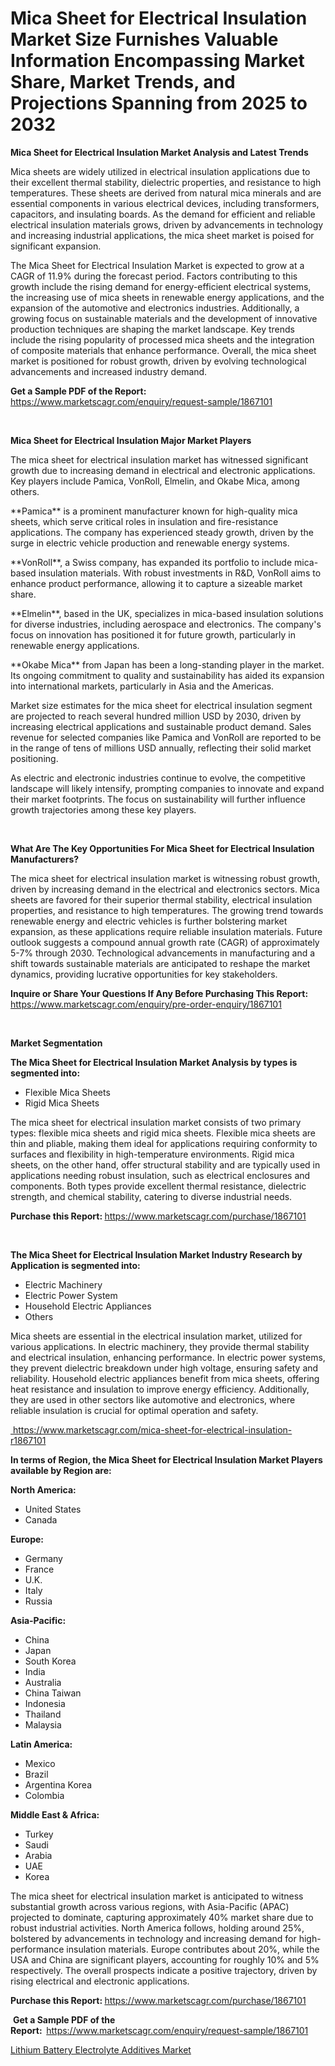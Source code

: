 <p><h1>Mica Sheet for Electrical Insulation Market Size Furnishes Valuable Information Encompassing Market Share, Market Trends, and Projections Spanning from 2025 to 2032</h1></p><p><strong>Mica Sheet for Electrical Insulation Market Analysis and Latest Trends</strong></p>
<p><p>Mica sheets are widely utilized in electrical insulation applications due to their excellent thermal stability, dielectric properties, and resistance to high temperatures. These sheets are derived from natural mica minerals and are essential components in various electrical devices, including transformers, capacitors, and insulating boards. As the demand for efficient and reliable electrical insulation materials grows, driven by advancements in technology and increasing industrial applications, the mica sheet market is poised for significant expansion.</p><p>The Mica Sheet for Electrical Insulation Market is expected to grow at a CAGR of 11.9% during the forecast period. Factors contributing to this growth include the rising demand for energy-efficient electrical systems, the increasing use of mica sheets in renewable energy applications, and the expansion of the automotive and electronics industries. Additionally, a growing focus on sustainable materials and the development of innovative production techniques are shaping the market landscape. Key trends include the rising popularity of processed mica sheets and the integration of composite materials that enhance performance. Overall, the mica sheet market is positioned for robust growth, driven by evolving technological advancements and increased industry demand.</p></p>
<p><strong>Get a Sample PDF of the Report:&nbsp;</strong> <a href="https://www.marketscagr.com/enquiry/request-sample/1867101?utm_campaign=3277&utm_medium=2&utm_source=Github&utm_content=ia&utm_term=02042025&utm_id=mica-sheet-for-electrical-insulation">https://www.marketscagr.com/enquiry/request-sample/1867101</a></p>
<p>&nbsp;</p>
<p><strong>Mica Sheet for Electrical Insulation Major Market Players</strong></p>
<p><p>The mica sheet for electrical insulation market has witnessed significant growth due to increasing demand in electrical and electronic applications. Key players include Pamica, VonRoll, Elmelin, and Okabe Mica, among others. </p><p>**Pamica** is a prominent manufacturer known for high-quality mica sheets, which serve critical roles in insulation and fire-resistance applications. The company has experienced steady growth, driven by the surge in electric vehicle production and renewable energy systems. </p><p>**VonRoll**, a Swiss company, has expanded its portfolio to include mica-based insulation materials. With robust investments in R&D, VonRoll aims to enhance product performance, allowing it to capture a sizeable market share. </p><p>**Elmelin**, based in the UK, specializes in mica-based insulation solutions for diverse industries, including aerospace and electronics. The company's focus on innovation has positioned it for future growth, particularly in renewable energy applications.</p><p>**Okabe Mica** from Japan has been a long-standing player in the market. Its ongoing commitment to quality and sustainability has aided its expansion into international markets, particularly in Asia and the Americas.</p><p>Market size estimates for the mica sheet for electrical insulation segment are projected to reach several hundred million USD by 2030, driven by increasing electrical applications and sustainable product demand. Sales revenue for selected companies like Pamica and VonRoll are reported to be in the range of tens of millions USD annually, reflecting their solid market positioning. </p><p>As electric and electronic industries continue to evolve, the competitive landscape will likely intensify, prompting companies to innovate and expand their market footprints. The focus on sustainability will further influence growth trajectories among these key players.</p></p>
<p>&nbsp;</p>
<p><strong>What Are The Key Opportunities For Mica Sheet for Electrical Insulation Manufacturers?</strong></p>
<p><p>The mica sheet for electrical insulation market is witnessing robust growth, driven by increasing demand in the electrical and electronics sectors. Mica sheets are favored for their superior thermal stability, electrical insulation properties, and resistance to high temperatures. The growing trend towards renewable energy and electric vehicles is further bolstering market expansion, as these applications require reliable insulation materials. Future outlook suggests a compound annual growth rate (CAGR) of approximately 5-7% through 2030. Technological advancements in manufacturing and a shift towards sustainable materials are anticipated to reshape the market dynamics, providing lucrative opportunities for key stakeholders.</p></p>
<p><strong>Inquire or Share Your Questions If Any Before Purchasing This Report:</strong> <a href="https://www.marketscagr.com/enquiry/pre-order-enquiry/1867101?utm_campaign=3277&utm_medium=2&utm_source=Github&utm_content=ia&utm_term=02042025&utm_id=mica-sheet-for-electrical-insulation">https://www.marketscagr.com/enquiry/pre-order-enquiry/1867101</a></p>
<p>&nbsp;</p>
<p><strong>Market Segmentation</strong></p>
<p><strong>The Mica Sheet for Electrical Insulation Market Analysis by types is segmented into:</strong></p>
<p><ul><li>Flexible Mica Sheets</li><li>Rigid Mica Sheets</li></ul></p>
<p><p>The mica sheet for electrical insulation market consists of two primary types: flexible mica sheets and rigid mica sheets. Flexible mica sheets are thin and pliable, making them ideal for applications requiring conformity to surfaces and flexibility in high-temperature environments. Rigid mica sheets, on the other hand, offer structural stability and are typically used in applications needing robust insulation, such as electrical enclosures and components. Both types provide excellent thermal resistance, dielectric strength, and chemical stability, catering to diverse industrial needs.</p></p>
<p><strong>Purchase this Report:&nbsp;</strong><a href="https://www.marketscagr.com/purchase/1867101?utm_campaign=3277&utm_medium=2&utm_source=Github&utm_content=ia&utm_term=02042025&utm_id=mica-sheet-for-electrical-insulation">https://www.marketscagr.com/purchase/1867101</a></p>
<p>&nbsp;</p>
<p><strong>The Mica Sheet for Electrical Insulation Market Industry Research by Application is segmented into:</strong></p>
<p><ul><li>Electric Machinery</li><li>Electric Power System</li><li>Household Electric Appliances</li><li>Others</li></ul></p>
<p><p>Mica sheets are essential in the electrical insulation market, utilized for various applications. In electric machinery, they provide thermal stability and electrical insulation, enhancing performance. In electric power systems, they prevent dielectric breakdown under high voltage, ensuring safety and reliability. Household electric appliances benefit from mica sheets, offering heat resistance and insulation to improve energy efficiency. Additionally, they are used in other sectors like automotive and electronics, where reliable insulation is crucial for optimal operation and safety.</p></p>
<p><a href="https://www.marketscagr.com/mica-sheet-for-electrical-insulation-r1867101?utm_campaign=3277&utm_medium=2&utm_source=Github&utm_content=ia&utm_term=02042025&utm_id=mica-sheet-for-electrical-insulation">&nbsp;https://www.marketscagr.com/mica-sheet-for-electrical-insulation-r1867101</a></p>
<p><strong>In terms of Region, the Mica Sheet for Electrical Insulation Market Players available by Region are:</strong></p>
<p>
    <p> <strong> North America: </strong>
        <ul>
            <li>United States</li>
            <li>Canada</li>
        </ul>
        </p> 
    <p> <strong> Europe: </strong>
        <ul>
            <li>Germany</li>
            <li>France</li>
            <li>U.K.</li>
            <li>Italy</li>
            <li>Russia</li>
        </ul>
        </p> 
    <p> <strong> Asia-Pacific: </strong>
        <ul>
            <li>China</li>
            <li>Japan</li>
            <li>South Korea</li>
            <li>India</li>
            <li>Australia</li>
            <li>China Taiwan</li>
            <li>Indonesia</li>
            <li>Thailand</li>
            <li>Malaysia</li>
        </ul>
        </p> 
    <p> <strong> Latin America: </strong>
        <ul>
            <li>Mexico</li>
            <li>Brazil</li>
            <li>Argentina Korea</li>
            <li>Colombia</li>
        </ul>
        </p> 
    <p> <strong> Middle East & Africa: </strong>
        <ul>
            <li>Turkey</li>
            <li>Saudi</li>
            <li>Arabia</li>
            <li>UAE</li>
            <li>Korea</li>
        </ul>
    </p>
    </p>
<p><p>The mica sheet for electrical insulation market is anticipated to witness substantial growth across various regions, with Asia-Pacific (APAC) projected to dominate, capturing approximately 40% market share due to robust industrial activities. North America follows, holding around 25%, bolstered by advancements in technology and increasing demand for high-performance insulation materials. Europe contributes about 20%, while the USA and China are significant players, accounting for roughly 10% and 5% respectively. The overall prospects indicate a positive trajectory, driven by rising electrical and electronic applications.</p></p>
<p><strong>Purchase this Report: </strong><a href="https://www.marketscagr.com/purchase/1867101?utm_campaign=3277&utm_medium=2&utm_source=Github&utm_content=ia&utm_term=02042025&utm_id=mica-sheet-for-electrical-insulation">https://www.marketscagr.com/purchase/1867101</a></p>
<p>&nbsp;<strong>Get a Sample PDF of the Report:&nbsp;&nbsp;</strong><a href="https://www.marketscagr.com/enquiry/request-sample/1867101?utm_campaign=3277&utm_medium=2&utm_source=Github&utm_content=ia&utm_term=02042025&utm_id=mica-sheet-for-electrical-insulation">https://www.marketscagr.com/enquiry/request-sample/1867101</a></p>
<p><strong></strong></p>
<p><p><a href="https://github.com/amoakuolaopa/Market-Research-Report-List-1/blob/main/lithium-battery-electrolyte-additives-market.md?utm_campaign=3277&utm_medium=2&utm_source=Github&utm_content=ia&utm_term=02042025&utm_id=mica-sheet-for-electrical-insulation">Lithium Battery Electrolyte Additives Market</a></p></p>